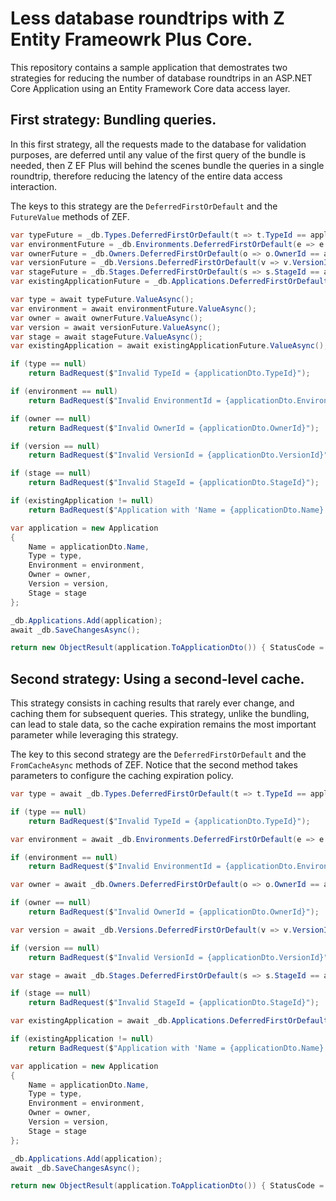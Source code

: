 # Less database roundtrips with Z Entity Frameowrk Plus Core.

This repository contains a sample application that demostrates two strategies for reducing the number of database roundtrips in an ASP.NET Core Application using an Entity Framework Core data access layer.

## First strategy: Bundling queries.
In this first strategy, all the requests made to the database for validation purposes, are deferred until any value of the first query of the bundle is needed, then Z EF Plus will behind the scenes bundle the queries in a single roundtrip, therefore reducing the latency of the entire data access interaction.

The keys to this strategy are the `DeferredFirstOrDefault` and the `FutureValue` methods of ZEF.

```csharp
var typeFuture = _db.Types.DeferredFirstOrDefault(t => t.TypeId == applicationDto.TypeId).FutureValue();
var environmentFuture = _db.Environments.DeferredFirstOrDefault(e => e.EnvironmentId == applicationDto.EnvironmentId).FutureValue();
var ownerFuture = _db.Owners.DeferredFirstOrDefault(o => o.OwnerId == applicationDto.OwnerId).FutureValue();
var versionFuture = _db.Versions.DeferredFirstOrDefault(v => v.VersionId == applicationDto.VersionId).FutureValue();
var stageFuture = _db.Stages.DeferredFirstOrDefault(s => s.StageId == applicationDto.StageId).FutureValue();
var existingApplicationFuture = _db.Applications.DeferredFirstOrDefault(a => a.Name == applicationDto.Name).FutureValue();

var type = await typeFuture.ValueAsync();
var environment = await environmentFuture.ValueAsync();
var owner = await ownerFuture.ValueAsync();
var version = await versionFuture.ValueAsync();
var stage = await stageFuture.ValueAsync();
var existingApplication = await existingApplicationFuture.ValueAsync();

if (type == null)
	return BadRequest($"Invalid TypeId = {applicationDto.TypeId}");

if (environment == null)
	return BadRequest($"Invalid EnvironmentId = {applicationDto.EnvironmentId}");

if (owner == null)
	return BadRequest($"Invalid OwnerId = {applicationDto.OwnerId}");

if (version == null)
	return BadRequest($"Invalid VersionId = {applicationDto.VersionId}");

if (stage == null)
	return BadRequest($"Invalid StageId = {applicationDto.StageId}");

if (existingApplication != null)
	return BadRequest($"Application with 'Name = {applicationDto.Name}' already exists");

var application = new Application
{
	Name = applicationDto.Name,
	Type = type,
	Environment = environment,
	Owner = owner,
	Version = version,
	Stage = stage
};

_db.Applications.Add(application);
await _db.SaveChangesAsync();

return new ObjectResult(application.ToApplicationDto()) { StatusCode = 201 };

```

## Second strategy: Using a second-level cache.
This strategy consists in caching results that rarely ever change, and caching them for subsequent queries. This strategy, unlike the bundling, can lead to stale data, so the cache expiration remains the most important parameter while leveraging this strategy.

The key to this second strategy are the `DeferredFirstOrDefault` and the `FromCacheAsync` methods of ZEF. Notice that the second method takes parameters to configure the caching expiration policy.

```csharp
var type = await _db.Types.DeferredFirstOrDefault(t => t.TypeId == applicationDto.TypeId).FromCacheAsync();

if (type == null)
	return BadRequest($"Invalid TypeId = {applicationDto.TypeId}");

var environment = await _db.Environments.DeferredFirstOrDefault(e => e.EnvironmentId == applicationDto.EnvironmentId).FromCacheAsync();

if (environment == null)
	return BadRequest($"Invalid EnvironmentId = {applicationDto.EnvironmentId}");

var owner = await _db.Owners.DeferredFirstOrDefault(o => o.OwnerId == applicationDto.OwnerId).FromCacheAsync();

if (owner == null)
	return BadRequest($"Invalid OwnerId = {applicationDto.OwnerId}");

var version = await _db.Versions.DeferredFirstOrDefault(v => v.VersionId == applicationDto.VersionId).FromCacheAsync();

if (version == null)
	return BadRequest($"Invalid VersionId = {applicationDto.VersionId}");

var stage = await _db.Stages.DeferredFirstOrDefault(s => s.StageId == applicationDto.StageId).FromCacheAsync();

if (stage == null)
	return BadRequest($"Invalid StageId = {applicationDto.StageId}");

var existingApplication = await _db.Applications.DeferredFirstOrDefault(a => a.Name == applicationDto.Name).FromCacheAsync();

if (existingApplication != null)
	return BadRequest($"Application with 'Name = {applicationDto.Name}' already exists");

var application = new Application
{
	Name = applicationDto.Name,
	Type = type,
	Environment = environment,
	Owner = owner,
	Version = version,
	Stage = stage
};

_db.Applications.Add(application);
await _db.SaveChangesAsync();

return new ObjectResult(application.ToApplicationDto()) { StatusCode = 201 };
```
